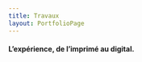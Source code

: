 ```yaml
---
title: Travaux
layout: PortfolioPage
---
```

#### L’expérience, de l’imprimé au digital.
<!--intro-->